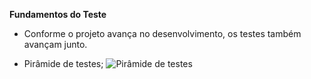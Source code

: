 **Fundamentos do Teste**
- Conforme o projeto avança no desenvolvimento, os testes também avançam junto.

- Pirâmide de testes;
![Pirâmide de testes](piramide.jpg) 